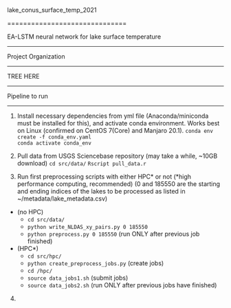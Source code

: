 
lake_conus_surface_temp_2021

==============================

EA-LSTM neural network for lake surface temperature 

---------------

Project Organization 

------------

TREE HERE

--------

Pipeline to run

-------------

1. Install necessary dependencies from yml file (Anaconda/miniconda must be installed for this), and activate conda environment. Works best on Linux (confirmed on CentOS 7(Core) and Manjaro 20.1).
`conda env create -f conda_env.yaml`  
`conda activate conda_env`

2. Pull data from USGS Sciencebase repository (may take a while, ~10GB download)
`cd src/data/`
`Rscript pull_data.r`

3. Run first preprocessing scripts with either HPC* or not (*high performance computing, recommended) (0 and 185550 are the starting and ending indices of the lakes to be processed as listed in ~/metadata/lake_metadata.csv)  
* (no HPC)   
    + `cd src/data/`  
    + `python write_NLDAS_xy_pairs.py 0 185550`  
    + `python preprocess.py 0 185550` (run ONLY after previous job finished)  
* (HPC*)  
    + `cd src/hpc/`    
    + `python create_preprocess_jobs.py`  (create jobs)  
    + `cd /hpc/`  
    + `source data_jobs1.sh` (submit jobs)  
    + `source data_jobs2.sh` (run ONLY after previous jobs have finished)  

4.  
